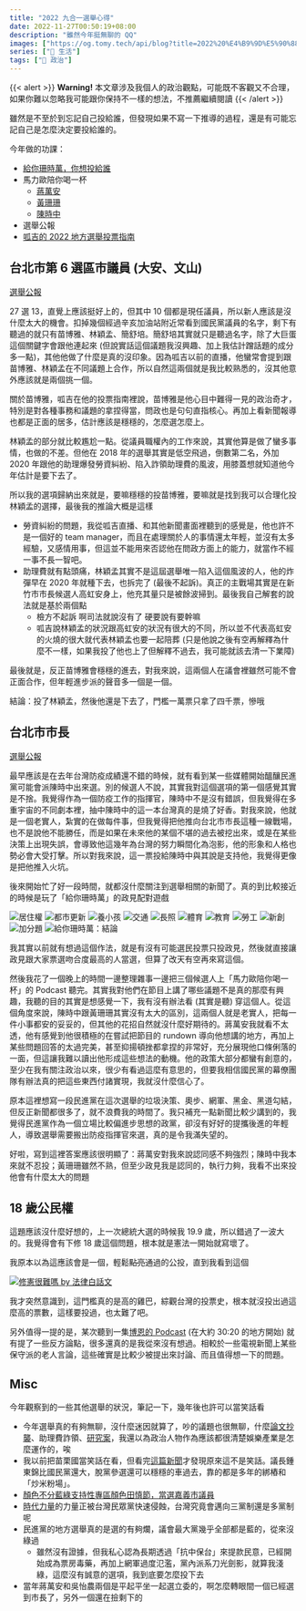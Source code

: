 ```yaml
---
title: "2022 九合一選舉心得"
date: 2022-11-27T00:50:19+08:00
description: "雖然今年挺無聊的 QQ"
images: ["https://og.tomy.tech/api/blog?title=2022%20%E4%B9%9D%E5%90%88%E4%B8%80%E9%81%B8%E8%88%89%E5%BF%83%E5%BE%97"]
series: ["🍫 生活"]
tags: ["📜 政治"]
---
```


{{< alert >}}
**Warning!** 本文章涉及我個人的政治觀點，可能既不客觀又不合理，如果你難以忽略我可能跟你保持不一樣的想法，不推薦繼續閱讀
{{< /alert >}}

雖然是不至於到忘記自己投給誰，但發現如果不寫一下推導的過程，還是有可能忘記自己是怎麼決定要投給誰的。

今年做的功課：
- [給你珊時萬，你想投給誰](https://www.thenewslens.com/election/2022/game)
- 馬力歐陪你喝一杯
  - [蔣萬安](https://podcasts.apple.com/tw/podcast/id1192212072?i=1000584215163)
  - [黃珊珊](https://podcasts.apple.com/tw/podcast/id1192212072?i=1000583404891)
  - [陳時中](https://podcasts.apple.com/tw/podcast/id1192212072?i=1000585060507)
- 選舉公報
- [呱吉的 2022 地方選舉投票指南](https://www.youtube.com/watch?v=961mDh6SvMI)

## 台北市第 6 選區市議員 (大安、文山)

[選舉公報](https://web.archive.org/web/20221121232419/https://eebulletin.cec.gov.tw/111/02%E8%87%BA%E5%8C%97%E5%B8%82/02%E5%B8%82%E8%AD%B0%E5%93%A1/%E8%87%BA%E5%8C%97%E5%B8%82%E7%AC%AC06%E9%81%B8%E8%88%89%E5%8D%80.pdf)

27 選 13，直覺上應該挺好上的，但其中 10 個都是現任議員，所以新人應該是沒什麼太大的機會。扣掉幾個經過辛亥加油站附近常看到國民黨議員的名字，剩下有聽過的就只有苗博雅、林穎孟、簡舒培。簡舒培其實就只是聽過名字，除了大巨蛋這個關鍵字會跟他連起來 (但說實話這個議題我沒興趣、加上我估計蹭話題的成分多一點)，其他他做了什麼是真的沒印象。因為呱吉以前的直播，他蠻常會提到跟苗博雅、林穎孟在不同議題上合作，所以自然這兩個就是我比較熟悉的，沒其他意外應該就是兩個挑一個。

關於苗博雅，呱吉在他的投票指南裡說，苗博雅是他心目中難得一見的政治奇才，特別是對各種事務和議題的拿捏得當，問政也是句句直指核心。再加上看新聞報導也都是正面的居多，估計應該是穩穩的，怎麼選怎麼上。

林穎孟的部分就比較尷尬一點。從議員職權內的工作來說，其實他算是做了蠻多事情，也做的不差。但他在 2018 年的選舉其實是低空飛過，倒數第二名，外加 2020 年跟他的助理爆發勞資糾紛、陷入詐領助理費的風波，用膝蓋想就知道他今年估計是要下去了。

所以我的選項歸納出來就是，要嘛穩穩的投苗博雅，要嘛就是找到我可以合理化投林穎孟的選擇，最後我的推論大概是這樣

- 勞資糾紛的問題，我從呱吉直播、和其他新聞畫面裡聽到的感覺是，他也許不是一個好的 team manager，而且在處理關於人的事情還太年輕，並沒有太多經驗，又感情用事，但這並不能用來否認他在問政方面上的能力，就當作不經一事不長一智吧。
- 助理費就有點頭痛，林穎孟其實不是這屆選舉唯一陷入這個風波的人，他的炸彈早在 2020 年就種下去，也拆完了 (最後不起訴)。真正的主戰場其實是在新竹市市長候選人高虹安身上，他充其量只是被餘波掃到。最後我自己解套的說法就是基於兩個點
  - 檢方不起訴 啊司法就說沒有了 硬要說有要幹嘛
  - 呱吉說林穎孟的狀況跟高虹安的狀況有很大的不同，所以並不代表高虹安的火燒的很大就代表林穎孟也要一起陪葬 (只是他說之後有空再解釋為什麼不一樣，如果我投了他也上了但解釋不過去，我可能就該去清一下業障)

最後就是，反正苗博雅會穩穩的進去，對我來說，這兩個人在議會裡雖然可能不會正面合作，但年輕進步派的聲音多一個是一個。

結論：投了林穎孟，然後他還是下去了，門檻一萬票只拿了四千票，慘哦

## 台北市市長

[選舉公報](https://web.archive.org/web/20221123023210/https://bulletin.cec.gov.tw/01%E9%81%B8%E8%88%89%E5%85%AC%E5%A0%B1/03%E7%9B%B4%E8%BD%84%E5%B8%82%E9%95%B7/111%E5%B9%B4/%E8%87%BA%E5%8C%97%E5%B8%82%E5%B8%82%E9%95%B7.pdf)

最早應該是在去年台灣防疫成績還不錯的時候，就有看到某一些媒體開始醞釀民進黨可能會派陳時中出來選。別的候選人不說，其實我對這個選項的第一個感覺其實是不捨。我覺得作為一個防疫工作的指揮官，陳時中不是沒有錯誤，但我覺得在多重宇宙的不同劇本裡，抽中陳時中的這一本台灣真的是燒了好香。對我來說，他就是一個老實人，紮實的在做每件事，但我覺得把他推向台北市市長這種一線戰場，也不是說他不能勝任，而是如果在未來他的某個不堪的過去被挖出來，或是在某些決策上出現失誤，會導致他這幾年為台灣的努力瞬間化為泡影，他的形象和人格也勢必會大受打擊。所以對我來說，這一票投給陳時中與其說是支持他，我覺得更像是把他推入火坑。

後來開始忙了好一段時間，就都沒什麼關注到選舉相關的新聞了。真的到比較接近的時候是玩了「給你珊時萬」的政見配對遊戲

![居住權](housing.png "居住權：說實在我不覺得現階段任何措施短時間內會對整個房市有多大的衝擊，但讓台北市民年輕化的政策總是吸引我一點")
![都市更新](urbanism.png "都市更新：增強公權力和降低同意比例在我眼裡都是看似危險，可行性又偏低的選項，那就只好選剩下的囉")
![養小孩](raising.png "養小孩：錢如果能解決問題，那問題早就不是問題了。但確實是蠻常看到新聞報導公共幼兒園很難抽的新聞，所以選這個選項的無奈感沒有上面那題來的強烈")
![交通](transportation.png "交通：都還蠻有創意的，雖然我選了心中覺得最有創意的那個，但能不能付諸實現可能會是一個問題")
![長照](long-term-care.png "長照：真的拜託不要再把老人推進照護機構或是讓他們整天躺著了：）")
![體育](sports.png "體育：第二運動中心看起來可行性偏低，兒童體適能館...有點看不懂想幹嘛，App 看起來有點創意，但目的性可能略有不足")
![教育](education.png "教育：不要再發券了，師資足額聘用可能是一個可以討論的議題，但我覺得可能沒有我想的容易。學校的營養午餐應該都是有符合營養標準的，這個解決方案應該是沒有戳到痛點。作為剛畢業的學生，學校心理師不足確實是一個大眾普遍沒有太多意識但其實蠻嚴重的問題")
![勞工](labor.png "勞工：外送平台的問題多，但我不太認同這個解法。勞工政策諮詢會...應該是沒什麼幫助。雖然我不太喜歡花錢解決問題，但對某些社會新鮮人來說，這筆失業補助確實有可能會是蠻重要的一條救命索")
![新創](startups.png "新創：護照提供的都是硬體資源，說實在的新創不缺。資金的話，陳時中的提案看起來空泛一點，黃珊珊的稍微有建設性一點")
![加分題](bonus.png "加分題：必須說免治馬桶很有創意 XDDDDD 但我不確定我們真的需要這個。台北市中心用 4580 坪的空間來蓋殯儀館在 2022 年看起來的確是荒謬了點。SXSW 的話嘛，我板凳已經置好了，等著看")
![給你珊時萬：結論](results.png "結論：蠻意外我的政見竟然是跟黃珊珊比較吻合，畢竟其實我真的是跟他一點都不熟")

我其實以前就有想過這個作法，就是有沒有可能選民投票只投政見，然後就直接讓政見跟大家票選吻合度最高的人當選，但算了改天有空再來寫這個。

然後我花了一個晚上的時間一邊整理雜事一邊把三個候選人上「馬力歐陪你喝一杯」的 Podcast 聽完。其實我對他們在節目上講了哪些議題不是真的那麼有興趣，我聽的目的其實是想感覺一下，我有沒有辦法看 (其實是聽) 穿這個人。從這個角度來說，陳時中跟黃珊珊其實沒有太大的區別，這兩個人就是老實人，把每一件小事都安的妥妥的，但其他的花招自然就沒什麼好期待的。蔣萬安我就看不太透，他有感覺到他很積極的在嘗試把節目的 rundown 導向他想講的地方，再加上某些問題回答的太過完美，甚至抑揚頓挫都拿捏的非常好，充分展現他口條俐落的一面，但這讓我難以讀出他形成這些想法的動機。他的政策大部分都蠻有創意的，至少在我有關注政治以來，很少有看過這麼有意思的，但要我相信國民黨的幕僚團隊有辦法真的把這些東西付諸實現，我就沒什麼信心了。

原本這裡想寫一段民進黨在這次選舉的垃圾決策、奧步、網軍、黑金、黑道勾結，但反正新聞都很多了，就不浪費我的時間了。我只補充一點新聞比較少講到的，我覺得民進黨作為一個立場比較偏進步思想的政黨，卻沒有好好的提攜後進的年輕人，導致選舉需要搬出防疫指揮官來選，真的是令我滿失望的。

好啦，寫到這裡答案應該很明顯了：蔣萬安對我來說認同感不夠強烈；陳時中我本來就不忍投；黃珊珊雖然不熟，但至少政見我是認同的，執行力夠，我看不出來投他會有什麼太大的問題

## 18 歲公民權

這題應該沒什麼好想的，上一次總統大選的時候我 19.9 歲，所以錯過了一波大的。我覺得會有下修 18 歲這個問題，根本就是憲法一開始就寫壞了。

我原本以為這應該會是一個，輕鬆~~點亮~~通過的公投，直到我看到這個

<!-- instagram ClWKSmzPE9o -->
[![修憲很難嗎 by 法律白話文](plainlaw-18.jpg "修憲很難嗎 by 法律白話文")](https://www.instagram.com/p/ClWKSmzPE9o/)

我才突然意識到，這門檻真的是高的雞巴，綜觀台灣的投票史，根本就沒投出過這麼高的票數，這樣要投過，也太難了吧。

另外值得一提的是，某次聽到一集[博恩的 Podcast](https://podcasts.apple.com/tw/podcast/id1605731163?i=1000586930332) (在大約 30:20 的地方開始) 就有提了一些反方論點，很多還真的是我從來沒有想過。相較於一些電視新聞上某些保守派的老人言論，這些確實是比較少被提出來討論、而且值得想一下的問題。

## Misc

今年觀察到的一些其他選舉的狀況，筆記一下，幾年後也許可以當笑話看

- 今年選舉真的有夠無聊，沒什麼迷因就算了，吵的議題也很無聊，什麼[論文抄襲](https://zh.wikipedia.org/wiki/%E6%9E%97%E6%99%BA%E5%A0%85%E8%AB%96%E6%96%87%E6%8A%84%E8%A5%B2%E6%A1%88)、助理費詐領、[研究案](https://zh.wikipedia.org/wiki/%E8%BE%B2%E5%A7%94%E6%9C%83%E8%BE%B2%E6%A5%AD%E9%9B%BB%E5%AD%90%E5%8C%96%E7%99%BC%E5%B1%95%E7%AD%96%E7%95%A5%E5%88%86%E6%9E%90%E8%88%87%E8%A6%8F%E5%8A%83%E7%A0%94%E7%A9%B6%E5%A0%B1%E5%91%8A%E7%96%91%E7%BE%A9%E6%A1%88)，我還以為政治人物作為應該都很清楚娛樂產業是怎麼運作的，唉
- 我以前把苗栗國當笑話在看，但看完[這篇新聞](https://www.thenewslens.com/article/176949)才發現原來這不是笑話。議長鍾東錦比國民黨還大，脫黨參選還可以穩穩的車過去，靠的都是多年的綁樁和「炒米粉場」。
- [顏色不分藍綠支持性專區顏色田慎節，當選嘉義市議員](https://www.thenewslens.com/article/177196)
- [時代力量](https://www.thenewslens.com/article/176331)的力量正被台灣民眾黨快速侵蝕，台灣究竟會邁向三黨制還是多黨制呢
- 民進黨的地方選舉真的是選的有夠爛，議會最大黨幾乎全部都是藍的，從來沒綠過
  - 雖然沒有證據，但我私心認為長期透過「抗中保台」來提款民意，已經開始成為票房毒藥，再加上網軍過度氾濫，黨內派系刀光劍影，就算我淺綠，這麼沒有誠意的選項，我到底要怎麼投下去
- 當年蔣萬安和吳怡農兩個是平起平坐一起選立委的，啊怎麼轉眼間一個已經選到市長了，另外一個還在撿剩下的
